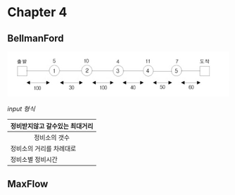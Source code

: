 # Chapter 4

## BellmanFord
![정비소](https://github.com/mollusca/Algorithm2/blob/master/IMG/RepairShop.PNG)

_input 형식_

|정비받지않고 갈수있는 최대거리|
|----|
|<center>정비소의 갯수<center>|
|정비소의 거리를 차례대로|
|정비소별 정비시간|

## MaxFlow
